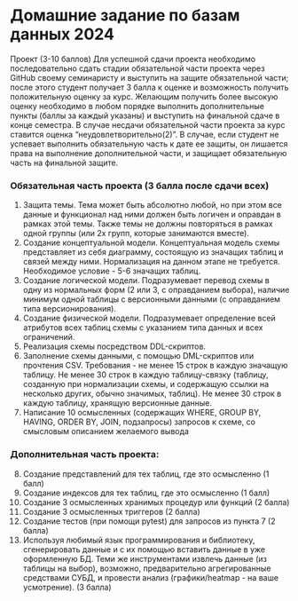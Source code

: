 # Домашние задание по базам данных 2024

Проект (3-10 баллов)
Для успешной сдачи проекта необходимо последовательно сдать стадии обязательной части проекта через GitHub своему семинаристу и выступить на защите обязательной части; после этого студент получает 3 балла к оценке и возможность получить положительную оценку за курс. Желающим получить более высокую оценку необходимо в любом порядке выполнить дополнительные пункты (баллы за каждый указаны) и выступить на финальной сдаче в конце семестра. В случае несдачи обязательной части проекта за курс ставится оценка “неудовлетворительно(2)”. В случае, если студент не успевает выполнить обязательную часть к дате ее защиты, он лишается права на выполнение дополнительной части, и защищает обязательную часть на финальной защите.
### Обязательная часть проекта (3 балла после сдачи всех)
1. Защита темы. Тема может быть абсолютно любой, но при этом все данные и функционал над ними должен быть логичен и оправдан в рамках этой темы. Также темы не должны повторяться в рамках одной группы (или 2х групп, которые занимаются вместе). 
2. Создание концептуальной модели. Концептуальная модель схемы представляет из себя диаграмму, состоящую из значащих таблиц и связей между ними. Нормализация на данном этапе не требуется. Необходимое условие - 5-6 значащих таблиц.
3. Создание логической модели. Подразумевает перевод схемы в одну из нормальных форм (2 или 3, с оправданием выбора), наличие минимум одной таблицы с версионными данными (с оправданием типа версионирования).
4. Создание физической модели. Подразумевает определение всей атрибутов всех таблиц схемы с указанием типа данных и всех ограничений.
5. Реализация схемы посредством DDL-скриптов. 
6. Заполнение схемы данными, с помощью DML-скриптов или прочтения CSV. Требования - не менее 15 строк в каждую значащую таблицу. Не менее 30 строк в каждую таблицу-связку (таблицу, созданную при нормализации схемы, и содержащую ссылки на несколько других, обычно значимых, таблиц). Не менее 30 строк в каждую таблицу, хранящую версионные данные.
7. Написание 10 осмысленных (содержащих WHERE, GROUP BY, HAVING, ORDER BY, JOIN, подзапросы) запросов к схеме, со смысловым описанием желаемого вывода
### Дополнительная часть проекта:
  8. Создание представлений для тех таблиц, где это осмысленно (1 балл)
  9. Создание индексов для тех таблиц, где это осмысленно (1 балл)
  10. Создание 3 осмысленных хранимых процедур или функций (2 балла)
  11. Создание 3 осмысленных триггеров (2 балла)
  12. Создание тестов (при помощи pytest) для запросов из пункта 7 (2 балла)
  13. Используя любимый язык программирования и библиотеку, сгенерировать данные и с их помощью вставить данные в уже оформленную БД. Теми же инструментами извлечь данные (из таблицы на выбор), возможно, предварительно агрегированные средствами СУБД, и провести анализ (графики/heatmap - на ваше усмотрение). (3 балла)
